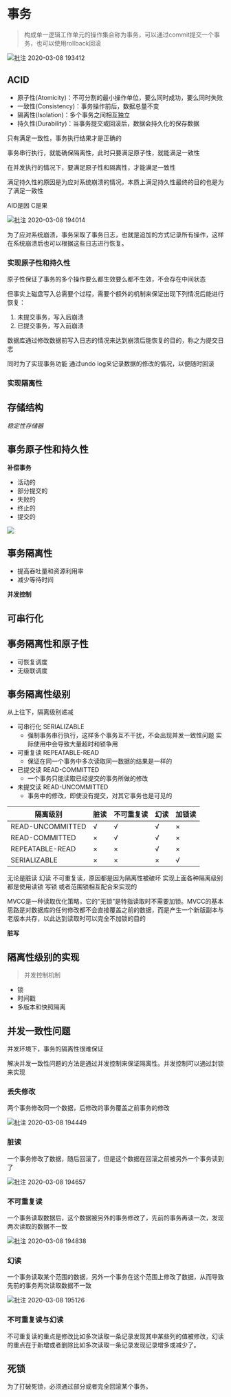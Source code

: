 # 事务

> 构成单一逻辑工作单元的操作集合称为事务，可以通过commit提交一个事务，也可以使用rollback回滚

![批注 2020-03-08 193412](/assets/批注%202020-03-08%20193412.png)

## ACID

- 原子性(Atomicity)：不可分割的最小操作单位，要么同时成功，要么同时失败
- 一致性(Consistency)：事务操作前后，数据总量不变
- 隔离性(Isolation)：多个事务之间相互独立
- 持久性(Durability)：当事务提交或回滚后，数据会持久化的保存数据

只有满足一致性，事务执行结果才是正确的

事务串行执行，就能确保隔离性，此时只要满足原子性，就能满足一致性

在并发执行的情况下，要满足原子性和隔离性，才能满足一致性

满足持久性的原因是为应对系统崩溃的情况，本质上满足持久性最终的目的也是为了满足一致性

AID是因 C是果

![批注 2020-03-08 194014](/assets/批注%202020-03-08%20194014.png)

为了应对系统崩溃，事务采取了事务日志，也就是追加的方式记录所有操作，这样在系统崩溃后也可以根据这些日志进行恢复。

### 实现原子性和持久性

原子性保证了事务的多个操作要么都生效要么都不生效，不会存在中间状态

但事实上磁盘写入总需要个过程，需要个额外的机制来保证出现下列情况后能进行恢复：

1. 未提交事务，写入后崩溃
2. 已提交事务，写入前崩溃

数据库通过修改数据前写入日志的情况来达到崩溃后能恢复的目的，称之为提交日志

同时为了实现事务功能 通过undo log来记录数据的修改的情况，以便随时回滚

### 实现隔离性



## 存储结构

_稳定性存储器_

## 事务原子性和持久性

**补偿事务**

- 活动的
- 部分提交的
- 失败的
- 终止的
- 提交的

![](https://static.oschina.net/uploads/space/2018/0514/120548_mjP9_3403834.png)

## 事务隔离性

- 提高吞吐量和资源利用率
- 减少等待时间

**并发控制**

## 可串行化

## 事务隔离性和原子性

- 可恢复调度
- 无级联调度

## 事务隔离性级别

从上往下，隔离级别递减

- 可串行化 SERIALIZABLE
  - 强制事务串行执行，这样多个事务互不干扰，不会出现并发一致性问题 实际使用中会导致大量超时和锁争用
- 可重复读 REPEATABLE-READ
  - 保证在同一个事务中多次读取同一数据的结果是一样的
- 已提交读 READ-COMMITTED
  - 一个事务只能读取已经提交的事务所做的修改
- 未提交读 READ-UNCOMMITTED
  - 事务中的修改，即使没有提交，对其它事务也是可见的

隔离级别             | 脏读 | 不可重复读 | 幻读 | 加锁读
---------------- | -- | ----- | -- | ---
READ-UNCOMMITTED | √  | √     | √  | ×
READ-COMMITTED   | ×  | √     | √  | ×
REPEATABLE-READ  | ×  | ×     | √  | ×
SERIALIZABLE     | ×  | ×     | ×  | √


无论是脏读 幻读 不可重复读，原因都是因为隔离性被破坏 实现上面各种隔离级别都是使用读锁 写锁 或者范围锁相互配合来实现的

MVCC是一种读取优化策略，它的“无锁”是特指读取时不需要加锁。MVCC的基本思路是对数据库的任何修改都不会直接覆盖之前的数据，而是产生一个新版副本与老版本共存，以此达到读取时可以完全不加锁的目的

**脏写**

## 隔离性级别的实现

> 并发控制机制

- 锁
- 时间戳
- 多版本和快照隔离

## 并发一致性问题

并发环境下，事务的隔离性很难保证

解决并发一致性问题的方法是通过并发控制来保证隔离性。并发控制可以通过封锁来实现

### 丢失修改

两个事务修改同一个数据，后修改的事务覆盖之前事务的修改

![批注 2020-03-08 194449](/assets/批注%202020-03-08%20194449.png)

### 脏读

一个事务修改了数据，随后回滚了，但是这个数据在回滚之前被另外一个事务读到了

![批注 2020-03-08 194657](/assets/批注%202020-03-08%20194657.png)

### 不可重复读

一个事务读取数据后，这个数据被另外的事务修改了，先前的事务再读一次，发现两次读取的数据不一致

![批注 2020-03-08 194838](/assets/批注%202020-03-08%20194838.png)

### 幻读

一个事务读取某个范围的数据，另外一个事务在这个范围上修改了数据，从而导致先前的事务两次读取数据不一致

![批注 2020-03-08 195126](/assets/批注%202020-03-08%20195126.png)

### 不可重复读与幻读

不可重复读的重点是修改比如多次读取一条记录发现其中某些列的值被修改，幻读的重点在于新增或者删除比如多次读取一条记录发现记录增多或减少了。

## 死锁

为了打破死锁，必须通过部分或者完全回滚某个事务。